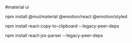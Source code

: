 #material ui

npm install @mui/material @emotion/react @emotion/styled

npm install react-copy-to-clipboard --legacy-peer-deps

npm install react-jsx-parser --legacy-peer-deps

